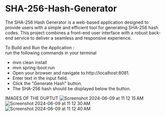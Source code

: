 # SHA-256-Hash-Generator
The SHA-256 Hash Generator is a web-based application designed to provide users with a simple and efficient tool for generating SHA-256 hash codes. This project combines a front-end user interface with a robust back-end service to deliver a seamless and responsive experience.

To Build and Run the Application : <br>
run the following commands in your terminal 
- mvn clean install
- mvn spring-boot:run
- Open your browser and navigate to http://localhost:8081.
- Enter text in the input field.
- Click the "Generate Hash" button.
- The SHA-256 hash should be displayed below the button.

IMAGES OF THE OUPTUT
![Screenshot 2024-06-09 at 11 12 15 AM](https://github.com/Harshithk999/SHA-256-Hash-Generator/assets/120638852/7ecbebdd-d2d7-4a88-9d67-069fd28fc2b0)
![Screenshot 2024-06-09 at 11 12 30 AM](https://github.com/Harshithk999/SHA-256-Hash-Generator/assets/120638852/a5c8ec99-2868-4df1-bcd9-feb20573bf11)
![Screenshot 2024-06-09 at 11 12 40 AM](https://github.com/Harshithk999/SHA-256-Hash-Generator/assets/120638852/4382cdf5-02f7-4049-a0f0-0cb6755282c6)
